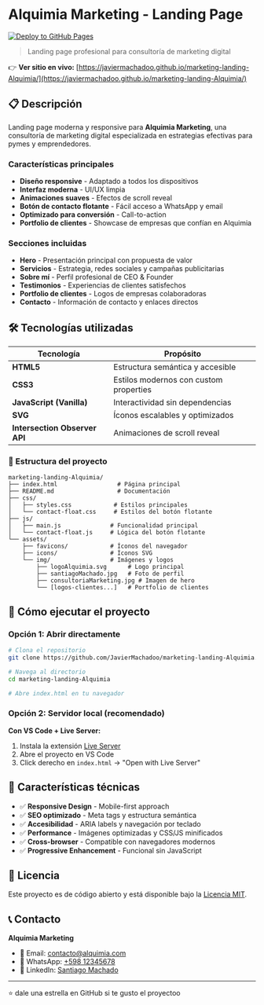 #  Alquimia Marketing - Landing Page

[![Deploy to GitHub Pages](https://github.com/JavierMachadoo/marketing-landing-Alquimia/actions/workflows/deploy.yml/badge.svg)](https://github.com/JavierMachadoo/marketing-landing-Alquimia/actions/workflows/deploy.yml)

> Landing page profesional para consultoría de marketing digital

👉 **Ver sitio en vivo:** [https://javiermachadoo.github.io/marketing-landing-Alquimia/](https://javiermachadoo.github.io/marketing-landing-Alquimia/)

## 📋 Descripción

Landing page moderna y responsive para **Alquimia Marketing**, una consultoría de marketing digital especializada en estrategias efectivas para pymes y emprendedores. 

###  Características principales

- **Diseño responsive** - Adaptado a todos los dispositivos
- **Interfaz moderna** - UI/UX limpia
- **Animaciones suaves** - Efectos de scroll reveal
- **Botón de contacto flotante** - Fácil acceso a WhatsApp y email
- **Optimizado para conversión** - Call-to-action
- **Portfolio de clientes** - Showcase de empresas que confían en Alquimia

###  Secciones incluidas

- **Hero** - Presentación principal con propuesta de valor
- **Servicios** - Estrategia, redes sociales y campañas publicitarias
- **Sobre mí** - Perfil profesional de CEO & Founder
- **Testimonios** - Experiencias de clientes satisfechos
- **Portfolio de clientes** - Logos de empresas colaboradoras
- **Contacto** - Información de contacto y enlaces directos

## 🛠️ Tecnologías utilizadas

| Tecnología | Propósito |
|------------|-----------|
| **HTML5** | Estructura semántica y accesible |
| **CSS3** | Estilos modernos con custom properties |
| **JavaScript (Vanilla)** | Interactividad sin dependencias |
| **SVG** | Íconos escalables y optimizados |
| **Intersection Observer API** | Animaciones de scroll reveal |

### 📁 Estructura del proyecto

```
marketing-landing-Alquimia/
├── index.html                 # Página principal
├── README.md                  # Documentación
├── css/
│   ├── styles.css            # Estilos principales
│   └── contact-float.css     # Estilos del botón flotante
├── js/
│   ├── main.js              # Funcionalidad principal
│   └── contact-float.js     # Lógica del botón flotante
└── assets/
    ├── favicons/            # Íconos del navegador
    ├── icons/               # Íconos SVG
    └── img/                 # Imágenes y logos
        ├── logoAlquimia.svg      # Logo principal
        ├── santiagoMachado.jpg   # Foto de perfil
        ├── consultoriaMarketing.jpg # Imagen de hero
        └── [logos-clientes...]   # Portfolio de clientes
```

## 🚀 Cómo ejecutar el proyecto

### Opción 1: Abrir directamente
```bash
# Clona el repositorio
git clone https://github.com/JavierMachadoo/marketing-landing-Alquimia.git

# Navega al directorio
cd marketing-landing-Alquimia

# Abre index.html en tu navegador
```

### Opción 2: Servidor local (recomendado)

**Con VS Code + Live Server:**
1. Instala la extensión [Live Server](https://marketplace.visualstudio.com/items?itemName=ritwickdey.LiveServer)
2. Abre el proyecto en VS Code
3. Click derecho en `index.html` → "Open with Live Server"

## 📱 Características técnicas

- ✅ **Responsive Design** - Mobile-first approach
- ✅ **SEO optimizado** - Meta tags y estructura semántica
- ✅ **Accesibilidad** - ARIA labels y navegación por teclado
- ✅ **Performance** - Imágenes optimizadas y CSS/JS minificados
- ✅ **Cross-browser** - Compatible con navegadores modernos
- ✅ **Progressive Enhancement** - Funcional sin JavaScript


## 📄 Licencia

Este proyecto es de código abierto y está disponible bajo la [Licencia MIT](LICENSE).

## 📞 Contacto

**Alquimia Marketing**
- 📧 Email: contacto@alquimia.com
- 💬 WhatsApp: [+598 12345678](https://wa.me/59812345678)
- 💼 LinkedIn: [Santiago Machado](https://www.linkedin.com/in/santiago-machado-mba-8627762/)

---

⭐ dale una estrella en GitHub si te gusto el proyectoo

